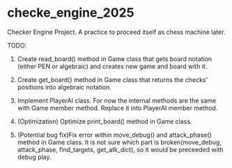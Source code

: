 # checke_engine_2025

Checker Engine Project. A practice to proceed itself as chess machine later.

TODO:

1. Create read_board() method in Game class that gets board notation (either PEN or algebraic) and creates new game and board with it.

2. Create get_board() method in Game class that returns the checks' positions into algebraic notation.

3. Implement PlayerAI class. For now the internal methods are the same with Game member method. Replace it into PlayerAI member method.

4. (Optimization) Optimize print_board() method in Game class.
5. (Potential bug fix)Fix error within move_debug() and attack_phase() method in Game class. It is not sure which part is broken(move_debug, attack_phase, find_targets, get_atk_dict), so it would be preceeded with debug play.
